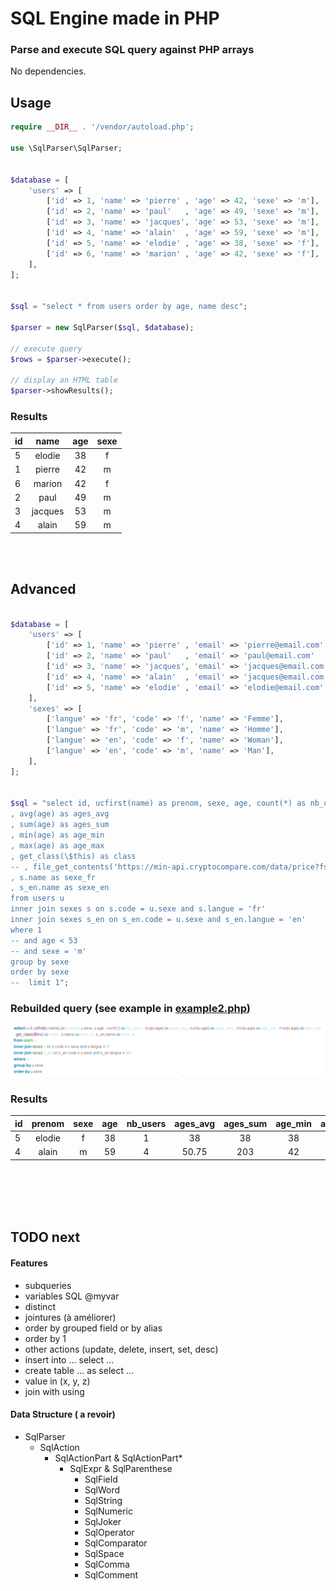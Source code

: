 
# SQL Engine made in PHP

### Parse and execute SQL query against PHP arrays
 
 

No dependencies.


## Usage

```php
require __DIR__ . '/vendor/autoload.php';

use \SqlParser\SqlParser;


$database = [
    'users' => [
        ['id' => 1, 'name' => 'pierre' , 'age' => 42, 'sexe' => 'm'],
        ['id' => 2, 'name' => 'paul'   , 'age' => 49, 'sexe' => 'm'],
        ['id' => 3, 'name' => 'jacques', 'age' => 53, 'sexe' => 'm'],
        ['id' => 4, 'name' => 'alain'  , 'age' => 59, 'sexe' => 'm'],
        ['id' => 5, 'name' => 'elodie' , 'age' => 38, 'sexe' => 'f'],
        ['id' => 6, 'name' => 'marion' , 'age' => 42, 'sexe' => 'f'],
    ],
];


$sql = "select * from users order by age, name desc";

$parser = new SqlParser($sql, $database);

// execute query
$rows = $parser->execute();

// display an HTML table
$parser->showResults();

```

### Results
|id|name|age|sexe|
|--|:--:|:-:|:--:|
|5|elodie|38|f|
|1|pierre|42|m|
|6|marion|42|f|
|2|paul|49|m|
|3|jacques|53|m|
|4|alain|59|m|


<br/><br/>

## Advanced

```php

$database = [
    'users' => [
        ['id' => 1, 'name' => 'pierre' , 'email' => 'pierre@email.com' , 'age' => 42, 'sexe' => 'm'],
        ['id' => 2, 'name' => 'paul'   , 'email' => 'paul@email.com'   , 'age' => 49, 'sexe' => 'm'],
        ['id' => 3, 'name' => 'jacques', 'email' => 'jacques@email.com', 'age' => 53, 'sexe' => 'm'],
        ['id' => 4, 'name' => 'alain'  , 'email' => 'jacques@email.com', 'age' => 59, 'sexe' => 'm'],
        ['id' => 5, 'name' => 'elodie' , 'email' => 'elodie@email.com' , 'age' => 38, 'sexe' => 'f'],
    ],
    'sexes' => [
        ['langue' => 'fr', 'code' => 'f', 'name' => 'Femme'],
        ['langue' => 'fr', 'code' => 'm', 'name' => 'Homme'],
        ['langue' => 'en', 'code' => 'f', 'name' => 'Woman'],
        ['langue' => 'en', 'code' => 'm', 'name' => 'Man'],
    ],
];


$sql = "select id, ucfirst(name) as prenom, sexe, age, count(*) as nb_users
, avg(age) as ages_avg
, sum(age) as ages_sum
, min(age) as age_min
, max(age) as age_max
, get_class(\$this) as class
-- , file_get_contents('https://min-api.cryptocompare.com/data/price?fsym=BTC&tsyms=EUR') as prix_btc
, s.name as sexe_fr
, s_en.name as sexe_en
from users u
inner join sexes s on s.code = u.sexe and s.langue = 'fr' 
inner join sexes s_en on s_en.code = u.sexe and s_en.langue = 'en'
where 1
-- and age < 53
-- and sexe = 'm'
group by sexe
order by sexe
--  limit 1";
```


### Rebuilded query (see example in [example2.php](example2.php#L117))
![rewritten query](example2.png)


### Results
|id|prenom|sexe|age|nb_users|ages_avg|ages_sum|age_min|age_max|class|sexe_fr|sexe_en|
|--|:----:|:--:|:-:|:------:|:------:|:------:|:-----:|:-----:|:---:|:-----:|:-----:|
|5|elodie|f|38|1|38|38|38|38|SqlParser\SqlExpr|Femme|Woman|
|4|alain|m|59|4|50.75|203|42|59|SqlParser\SqlExpr|Homme|Man|



<br/><br/>
<br/><br/>

## TODO next

#### Features

- subqueries
- variables SQL @myvar
- distinct
- jointures (à améliorer)
- order by grouped field or by alias
- order by 1
- other actions (update, delete, insert, set, desc)
- insert into ... select ...
- create table ... as select ...
- value in (x, y, z)
- join with using




#### Data Structure ( a revoir)

  - SqlParser
    - SqlAction
        - SqlActionPart & SqlActionPart*
          - SqlExpr & SqlParenthese
            - SqlField
            - SqlWord
            - SqlString
            - SqlNumeric
            - SqlJoker
            - SqlOperator
            - SqlComparator
            - SqlSpace
            - SqlComma
            - SqlComment


